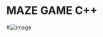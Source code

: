 <h1>MAZE GAME C++</h1>

#![image](https://user-images.githubusercontent.com/92798425/181814228-487f2300-138d-491c-8249-36654034bc74.png)
